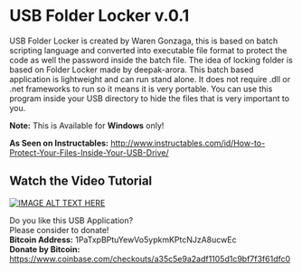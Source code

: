 # USB Folder Locker v.0.1
USB Folder Locker is created by Waren Gonzaga, this is based on batch scripting language and converted into executable file format to protect the code as well the password inside the batch file. The idea of locking folder is based on Folder Locker made by deepak-arora. This batch based application is lightweight and can run stand alone. It does not require .dll or .net frameworks to run so it means it is very portable. You can use this program inside your USB directory to hide the files that is very important to you.

<b>Note:</b> This is Available for <b>Windows</b> only!

<b>As Seen on Instructables:</b> http://www.instructables.com/id/How-to-Protect-Your-Files-Inside-Your-USB-Drive/

## Watch the Video Tutorial
[![IMAGE ALT TEXT HERE](http://img.youtube.com/vi/jYG2GHOSuEM/0.jpg)](https://www.youtube.com/watch?v=jYG2GHOSuEM)

Do you like this USB Application?<br>
Please consider to donate! <br>
<b>Bitcoin Address:</b> 1PaTxpBPtuYewVo5ypkmKPtcNJzA8ucwEc <br/>
<b>Donate by Bitcoin:</b> https://www.coinbase.com/checkouts/a35c5e9a2adf1105d1c9bf7f3f61dfc0
